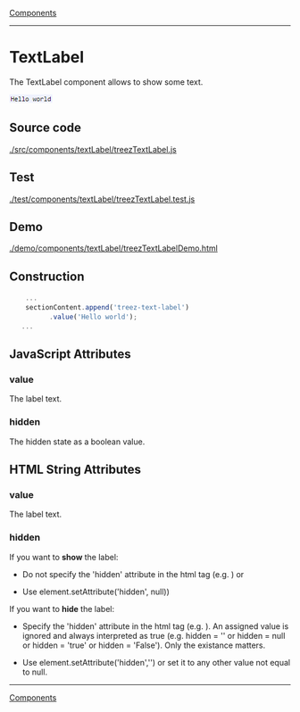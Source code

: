 [Components](../components.md)

----

# TextLabel
		
The TextLabel component allows to show some text.  
	
![](../../../images/treezTextLabel.png)
		
## Source code

[./src/components/textLabel/treezTextLabel.js](../../../../src/components/textLabel/treezTextLabel.js)

## Test

[./test/components/textLabel/treezTextLabel.test.js](../../../../test/components/textLabel/treezTextLabel.test.js)

## Demo

[./demo/components/textLabel/treezTextLabelDemo.html](../../../../demo/components/textLabel/treezTextLabelDemo.html)

## Construction

```javascript
    ...
    sectionContent.append('treez-text-label')
		  .value('Hello world');	
   ...
```

## JavaScript Attributes

### value

The label text.

### hidden

The hidden state as a boolean value.


## HTML String Attributes

### value

The label text.

### hidden

If you want to **show** the label:

* Do not specify the 'hidden' attribute in the html tag (e.g. <treez-label value="Hello world" ></treez-label>) or

* Use element.setAttribute('hidden', null)) 

If you want to **hide** the label:

* Specify the 'hidden' attribute in the html tag (e.g. <treez-label value="Hello world" hidden></treez-label>). 
An assigned value is ignored and always interpreted as true (e.g. hidden = '' or hidden = null or hidden = 'true' or 
hidden = 'False'). Only the existance matters.

* Use element.setAttribute('hidden','') or set it to any other value not equal to null.


----

[Components](../components.md)
